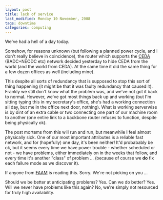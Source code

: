 ```yaml
---
layout: post
title: lack of service
last_modified: Monday 10 November, 2008
tags: downtime
categories: computing
---
```

We've had a hell of a day today. 

Somehow, for reasons unknown (but following a planned power cycle, and I don't really believe in coincidence), the router which supports the [CEDA](http://www.ceda.ac.uk) (BADC+NEODC etc) network decided yesterday to hide CEDA from the world (and the world from CEDA).  At the same time it did the same thing for a few dozen offices as well (including mine).

This despite all sorts of redundancy that is supposed to stop this sort of thing happening (it might be that it was faulty redundancy that caused it).  Frankly we still don't know what the problem was, and we've not got it back to normal. However, we've got most things back up and working (but I'm sitting typing this in my secretary's office, she's had a working connection all day, but me in the office next door, nothing). What is working serverwise is by dint of an extra cable or two connecting one part of our machine room to another (one entire link to a backbone router refuses to function, despite being physically ok).

The post mortems from this will run and run, but meanwhile I feel almost physically sick. One of our most important attributes is a reliable fast network, and for (hopefully) one day, it's been neither! It'd probabably be ok, but it seems every time we have power trouble - whether scheduled or not - we have problems, either immediately on in the weeks that follow, and every time it's another "class" of problem ... (because of course we **do** fix each failure mode as we discover it).

If anyone from [FAAM](http://faam.ac.uk) is reading this. Sorry. We're not picking on you ... 

Should we be better at anticipating problems? Yes. Can we do better? Yes. Will we never have problems like this again? No, we're simply not resourced for truly high availability.
